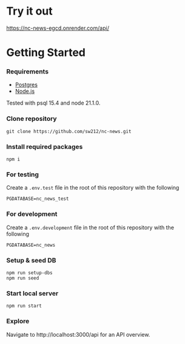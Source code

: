 # Try it out
https://nc-news-egcd.onrender.com/api/

# Getting Started

### Requirements
- [Postgres](https://www.postgresql.org/)
- [Node.js](https://nodejs.org/)

Tested with psql 15.4 and node 21.1.0.

### Clone repository
```
git clone https://github.com/sw212/nc-news.git
```

### Install required packages
```
npm i
```



### For testing
Create a `.env.test` file in the root of this repository with the following
```
PGDATABASE=nc_news_test
```

### For development
Create a `.env.development` file in the root of this repository with the following
```
PGDATABASE=nc_news
```

### Setup & seed DB
```
npm run setup-dbs
npm run seed
```

### Start local server
```
npm run start
```

### Explore
Navigate to http://localhost:3000/api for an API overview.
